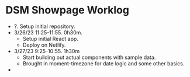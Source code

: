 # DSM Showpage Worklog

- ?. Setup initial repository.
- 3/26/23 11:25-11:55. 0h30m. 
  - Setup initial React app. 
  - Deploy on Netlify.
- 3/27/23 9:25-10:55. 1h30m 
  - Start building out actual components with sample data. 
  - Brought in moment-timezone for date logic and some other basics.
- 
